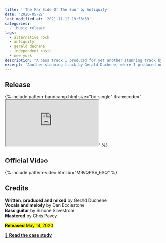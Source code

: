 ```yaml
---
title: '‘The Far Side Of The Sun’ by Antiquity'
date: '2020-05-22'
last_modified_at: '2021-11-12 19:53:59'
categories:
  - 'Music release'
tags:
  - alternative rock
  - antiquity
  - gerald duchene
  - independent music
  - new york
description: "A bass track I produced for yet another stunning track by Gerald Duchene of Antiquity. Arguably, one of my most sumptuous fretless bass ever."
excerpt: 'Another stunning track by Gerald Duchene, where I produced one of my most sumptuous fretless bass tracks ever.'
---
```

## Release

{% include pattern-bandcamp.html size="bc-single" iframecode='<iframe src="https://bandcamp.com/EmbeddedPlayer/track=2478609134/size=large/bgcol=ffffff/linkcol=333333/tracklist=false/artwork=small/transparent=true/" seamless><a href="https://antiquitysessions1.bandcamp.com/track/the-far-side-of-the-sun">The Far Side Of The Sun by Antiquity</a></iframe>' %}

## Official Video

{% include pattern-video.html id="MRVQPSV_6SQ" %}

## Credits

**Written, produced and mixed** by Gerald Duchene  
**Vocals and melody** by Dan Ecclestone  
**Bass guitar** by Simone Silvestroni  
**Mastered** by Chris Pavey  

<p class="detached"><mark class="m2m-highlight small"><strong>Released</strong> May 14, 2020</mark></p>

<div class="text-center my-5 py-3">
  <a class="btn btn-lg btn-m2m btn-m2m-cta py-3 px-4 fw-bold" href="/work/sound-design/producing-bass-remotely/" title="Read the case study"><span class="text-uppercase fs-4">🔗 <strong class="d-inline-block ms-1">Read the case study</strong></span></a>
</div>